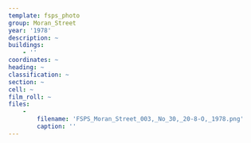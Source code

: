```yaml
---
template: fsps_photo
group: Moran_Street
year: '1978'
description: ~
buildings:
    - ''
coordinates: ~
heading: ~
classification: ~
section: ~
cell: ~
film_roll: ~
files:
    -
        filename: 'FSPS_Moran_Street_003,_No_30,_20-8-O,_1978.png'
        caption: ''
---
```

